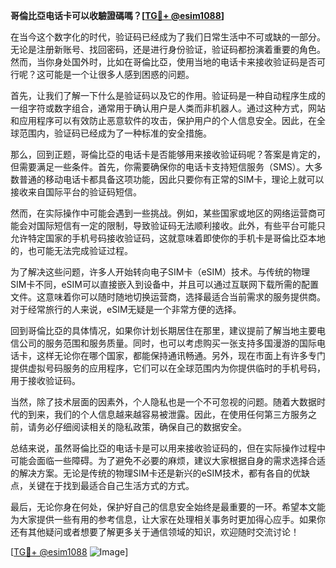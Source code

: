 **哥倫比亞电话卡可以收驗證碼嗎？[[TG💪+ @esim1088](https://t.me/s/esim1088)]**

在当今这个数字化的时代，验证码已经成为了我们日常生活中不可或缺的一部分。无论是注册新账号、找回密码，还是进行身份验证，验证码都扮演着重要的角色。然而，当你身处国外时，比如在哥倫比亞，使用当地的电话卡来接收验证码是否可行呢？这可能是一个让很多人感到困惑的问题。

首先，让我们了解一下什么是验证码以及它的作用。验证码是一种自动程序生成的一组字符或数字组合，通常用于确认用户是人类而非机器人。通过这种方式，网站和应用程序可以有效防止恶意软件的攻击，保护用户的个人信息安全。因此，在全球范围内，验证码已经成为了一种标准的安全措施。

那么，回到正题，哥倫比亞的电话卡是否能够用来接收验证码呢？答案是肯定的，但需要满足一些条件。首先，你需要确保你的电话卡支持短信服务（SMS）。大多数普通的移动电话卡都具备这项功能，因此只要你有正常的SIM卡，理论上就可以接收来自国际平台的验证码短信。

然而，在实际操作中可能会遇到一些挑战。例如，某些国家或地区的网络运营商可能会对国际短信有一定的限制，导致验证码无法顺利接收。此外，有些平台可能只允许特定国家的手机号码接收验证码，这就意味着即使你的手机卡是哥倫比亞本地的，也可能无法完成验证过程。

为了解决这些问题，许多人开始转向电子SIM卡（eSIM）技术。与传统的物理SIM卡不同，eSIM可以直接嵌入到设备中，并且可以通过互联网下载所需的配置文件。这意味着你可以随时随地切换运营商，选择最适合当前需求的服务提供商。对于经常旅行的人来说，eSIM无疑是一个非常方便的选择。

回到哥倫比亞的具体情况，如果你计划长期居住在那里，建议提前了解当地主要电信公司的服务范围和服务质量。同时，也可以考虑购买一张支持多国漫游的国际电话卡，这样无论你在哪个国家，都能保持通讯畅通。另外，现在市面上有许多专门提供虚拟号码服务的应用程序，它们可以在全球范围内为你提供临时的手机号码，用于接收验证码。

当然，除了技术层面的因素外，个人隐私也是一个不可忽视的问题。随着大数据时代的到来，我们的个人信息越来越容易被泄露。因此，在使用任何第三方服务之前，请务必仔细阅读相关的隐私政策，确保自己的数据安全。

总结来说，虽然哥倫比亞的电话卡是可以用来接收验证码的，但在实际操作过程中可能会面临一些障碍。为了避免不必要的麻烦，建议大家根据自身的需求选择合适的解决方案。无论是传统的物理SIM卡还是新兴的eSIM技术，都有各自的优缺点，关键在于找到最适合自己生活方式的方式。

最后，无论你身在何处，保护好自己的信息安全始终是最重要的一环。希望本文能为大家提供一些有用的参考信息，让大家在处理相关事务时更加得心应手。如果你还有其他疑问或者想要了解更多关于通信领域的知识，欢迎随时交流讨论！

[[TG💪+ @esim1088](https://t.me/s/esim1088) ![Image](https://i.postimg.cc/4NQfJmqS/Snipaste-2025-05-13-00-14-12.png)]